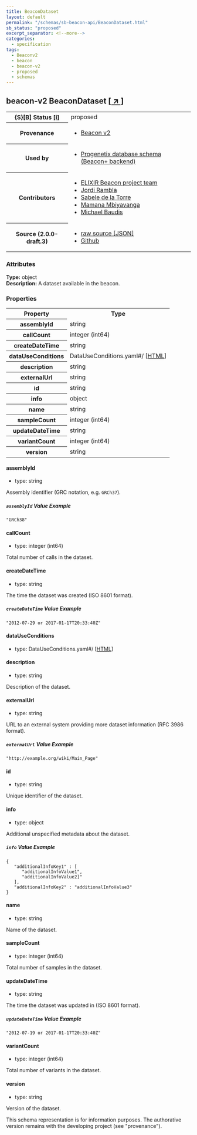 ```yaml
---
title: BeaconDataset
layout: default
permalink: "/schemas/sb-beacon-api/BeaconDataset.html"
sb_status: "proposed"
excerpt_separator: <!--more-->
categories:
  - specification
tags:
  - Beaconv2
  - beacon
  - beacon-v2
  - proposed
  - schemas
---
```


<div id="schema-header-title">
  <h2><span id="schema-header-title-project">beacon-v2</span> BeaconDataset <a href="https://github.com/ga4gh-beacon/sb-beacon-api" target="_BLANK">[ &nearr; ]</a></h2>
</div>

<table id="schema-header-table">
<tr>
<th>{S}[B] Status <a href="https://schemablocks.org/about/sb-status-levels.html">[i]</a></th>
<td><div id="schema-header-status">proposed</div></td>
</tr>
<tr><th>Provenance</th><td><ul>
<li><a href="https://github.com/ga4gh-beacon/specification-v2">Beacon v2</a></li>
</ul></td></tr>
<tr><th>Used by</th><td><ul>
<li><a href="https://github.com/progenetix/schemas/">Progenetix database schema (Beacon+ backend)</a></li>
</ul></td></tr>


<!--more-->
<tr><th>Contributors</th><td><ul>
<li><a href="https://beacon-project.io/categories/people.html">ELIXIR Beacon project team</a></li>
<li><a href="https://github.com/jrambla">Jordi Rambla</a></li>
<li><a href="https://github.com/sdelatorrep">Sabele de la Torre</a></li>
<li><a href="https://github.com/mamanambiya">Mamana Mbiyavanga</a></li>
<li><a href="https://orcid.org/0000-0002-9903-4248">Michael Baudis</a></li>
</ul></td></tr>
<tr><th>Source (2.0.0-draft.3)</th><td><ul>
<li><a href="current/BeaconDataset.json" target="_BLANK">raw source [JSON]</a></li>
<li><a href="https://github.com/ga4gh-beacon/sb-beacon-api/blob/master/schemas/BeaconDataset.yaml" target="_BLANK">Github</a></li>
</ul></td></tr>
</table>

<div id="schema-attributes-title"><h3>Attributes</h3></div>

  
__Type:__ object  
__Description:__ A dataset available in the beacon.

### Properties

<table id="schema-properties-table">
<tr><th>Property</th><th>Type</th></tr>
<tr><th>assemblyId</th><td>string</td></tr>
<tr><th>callCount</th><td>integer (int64)</td></tr>
<tr><th>createDateTime</th><td>string</td></tr>
<tr><th>dataUseConditions</th><td>DataUseConditions.yaml#/ [<a href="./DataUseConditions.html">HTML</a>]</td></tr>
<tr><th>description</th><td>string</td></tr>
<tr><th>externalUrl</th><td>string</td></tr>
<tr><th>id</th><td>string</td></tr>
<tr><th>info</th><td>object</td></tr>
<tr><th>name</th><td>string</td></tr>
<tr><th>sampleCount</th><td>integer (int64)</td></tr>
<tr><th>updateDateTime</th><td>string</td></tr>
<tr><th>variantCount</th><td>integer (int64)</td></tr>
<tr><th>version</th><td>string</td></tr>
</table>


#### assemblyId

* type: string

Assembly identifier (GRC notation, e.g. `GRCh37`).


##### `assemblyId` Value Example  

```
"GRCh38"
```

#### callCount

* type: integer (int64)

Total number of calls in the dataset.



#### createDateTime

* type: string

The time the dataset was created (ISO 8601 format).


##### `createDateTime` Value Example  

```
"2012-07-29 or 2017-01-17T20:33:40Z"
```

#### dataUseConditions

* type: DataUseConditions.yaml#/ [<a href="./DataUseConditions.html">HTML</a>]




#### description

* type: string

Description of the dataset.



#### externalUrl

* type: string

URL to an external system providing more dataset information (RFC 3986 format).

##### `externalUrl` Value Example  

```
"http://example.org/wiki/Main_Page"
```

#### id

* type: string

Unique identifier of the dataset.



#### info

* type: object

Additional unspecified metadata about the dataset.


##### `info` Value Example  

```
{
   "additionalInfoKey1" : [
      "additionalInfoValue1",
      "additionalInfoValue2]"
   ],
   "additionalInfoKey2" : "additionalInfoValue3"
}
```

#### name

* type: string

Name of the dataset.



#### sampleCount

* type: integer (int64)

Total number of samples in the dataset.



#### updateDateTime

* type: string

The time the dataset was updated in (ISO 8601 format).


##### `updateDateTime` Value Example  

```
"2012-07-19 or 2017-01-17T20:33:40Z"
```

#### variantCount

* type: integer (int64)

Total number of variants in the dataset.



#### version

* type: string

Version of the dataset.


<div id="schema-footer"> This schema representation is for information purposes. The authorative  version remains with the developing project (see "provenance"). </div>


